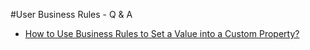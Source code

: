 #User Business Rules - Q & A

- [How to Use Business Rules to Set a Value into a Custom Property?](https://github.com/ErpNetDocs/tech/tree/master/advanced/business-rules/QA)

